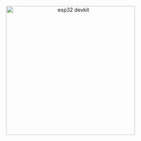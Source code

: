 
<p align="center">
  <img src="https://imgs.search.brave.com/qnY6wHNjxbJRcPwXARlCjeWvCAlt56HeRoMVpy2NpPo/rs:fit:500:0:1:0/g:ce/aHR0cHM6Ly9tLm1l/ZGlhLWFtYXpvbi5j/b20vaW1hZ2VzL0kv/NTFGdnFjUlBjOUwu/anBn" alt="esp32 devkit" width="350"/>
</p>

